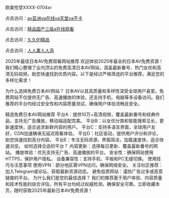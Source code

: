 
欧美性受XXXX-0704xr


点击访问：<a href="https://gda-c7m.pages.dev/">av亚洲va在线va天堂va不卡</a>

点击访问：<a href="https://bsdf-5f5.pages.dev/">精品国产三级a在线观看</a>

点击访问：<a href="https://cfad.pages.dev/">久久91精品</a>

点击访问：<a href="https://rtj-3zo.pages.dev/">人人妻人人添</a>


2025年最佳日本AV免费观看网站推荐
欢迎体验2025年最全的日本AV免费资源！我们精心整理了业内顶尖的免费高清日本AV网站，涵盖最新番号、热门女优和高清无码视频，助您快速找到优质内容。以下是经过严格筛选的平台推荐，满足您的多样化需求！

为什么选择免费日本AV网站？
日本AV以其高质量和多样性深受全球用户喜爱。免费网站不仅提供无广告、高速播放的体验，还支持手机、电脑等多设备访问。我们推荐的平台均经过安全性和内容质量测试，确保用户体验流畅且安全。

精选免费日本AV网站推荐
平台A：提供10万+高清视频，覆盖最新番号和经典作品，支持无广告播放，移动端适配完美。
平台B：以女优分类和智能搜索见长，更新速度快，适合追求新鲜内容的用户。
平台C：支持多语言界面，全球用户友好，CDN加速确保无延迟观看体验。
平台D：社区驱动，提供用户评分和评论，助您快速找到高分内容。
平台E：专注无码资源，界面简洁，加载速度快，适合快速浏览。
如何选择合适的平台？
内容更新：选择每日更新、覆盖最新番号的网站。
播放体验：优先支持无广告、高速播放的平台。
安全性：确保网站使用HTTPS，保护用户隐私。
设备兼容性：支持手机、平板和PC无缝切换。
使用技巧与注意事项
使用VPN：部分地区需VPN访问，确保网络安全。
关注社区推荐：加入Telegram或论坛，获取最新资源动态。
避免低质网站：谨防广告过多或恶意链接的平台。
为什么我们是您的最佳选择？
我们的推荐基于用户体验、内容质量和技术性能的综合评估。所有平台均经过权威检测，确保安全可靠。立即收藏本页，随时获取2025年最新日本AV免费资源！









<span style="display:none;">[Canonical link](）</span>
